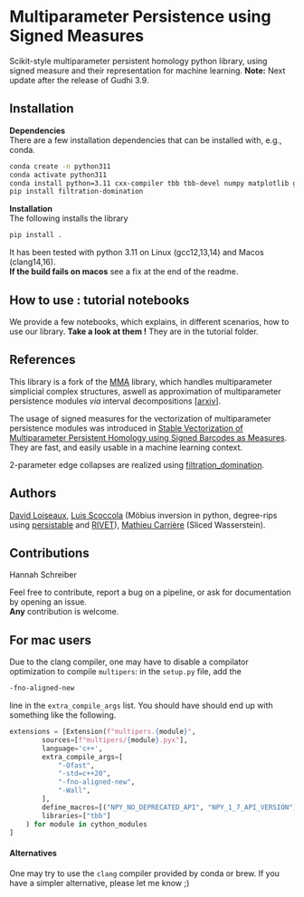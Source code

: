 # Multiparameter Persistence using Signed Measures
Scikit-style multiparameter persistent homology python library, using signed measure and their representation for machine learning. 
**Note:** Next update after the release of Gudhi 3.9. 
## Installation
**Dependencies** <br>
There are a few installation dependencies that can be installed with, e.g., conda.
```bash
conda create -n python311
conda activate python311
conda install python=3.11 cxx-compiler tbb tbb-devel numpy matplotlib gudhi cython shapely cycler tqdm boost-cpp setuptools pytest llvm-openmp cmake scikit-learn -c conda-forge
pip install filtration-domination
```
**Installation**<br>
The following installs the library
```bash
pip install .
```
It has been tested with python 3.11 on Linux (gcc12,13,14) and Macos (clang14,16).<br> 
**If the build fails on macos** see a fix at the end of the readme. 

## How to use : tutorial notebooks
We provide a few notebooks, which explains, in different scenarios, how to use our library. **Take a look at them !** They are in the tutorial folder.


## References
This library is a fork of the [MMA](https://github.com/DavidLapous/multipers) library, which handles multiparameter simplicial complex structures, aswell as approximation of multiparameter persistence modules *via* interval decompositions [[arxiv](https://arxiv.org/abs/2206.02026)].

The usage of signed measures for the vectorization of multiparameter persistence modules was introduced in [Stable Vectorization of Multiparameter Persistent Homology using Signed Barcodes as Measures](https://arxiv.org/abs/2306.03801). They are fast, and easily usable in a machine learning context.

2-parameter edge collapses are realized using [filtration_domination](https://github.com/aj-alonso/filtration_domination/).


## Authors
[David Loiseaux](https://www-sop.inria.fr/members/David.Loiseaux/index.html), [Luis Scoccola](https://luisscoccola.com/) 
(Möbius inversion in python, degree-rips using [persistable](https://github.com/LuisScoccola/persistable) and [RIVET](https://github.com/rivetTDA/rivet/)), [Mathieu Carrière](https://www-sop.inria.fr/members/Mathieu.Carriere/) (Sliced Wasserstein).

## Contributions
Hannah Schreiber

Feel free to contribute, report a bug on a pipeline, or ask for documentation by opening an issue.<br>
**Any** contribution is welcome.




## For mac users 
Due to the clang compiler, one may have to disable a compilator optimization to compile `multipers`: in the `setup.py` file, add the 
```bash
-fno-aligned-new
```
line in the `extra_compile_args` list. You should have should end up with something like the following.
```python
extensions = [Extension(f"multipers.{module}",
		sources=[f"multipers/{module}.pyx"],
		language='c++',
		extra_compile_args=[
			"-Ofast",
			"-std=c++20",
			"-fno-aligned-new", 
			"-Wall",
		],
		define_macros=[("NPY_NO_DEPRECATED_API", "NPY_1_7_API_VERSION")],
		libraries=["tbb"]
	) for module in cython_modules
]
```
#### Alternatives
One may try to use the `clang` compiler provided by conda or brew. If you have a simpler alternative, please let me know ;)
